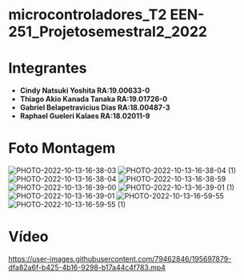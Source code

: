 # microcontroladores_T2 EEN-251_Projetosemestral2_2022

# Integrantes
- **Cindy Natsuki Yoshita          RA:19.00633-0**
- **Thiago Akio Kanada Tanaka      RA:19.01726-0**
- **Gabriel Belapetravicius Dias   RA:18.00487-3**
- **Raphael Gueleri Kalaes         RA:18.02011-9**

# Foto Montagem
![PHOTO-2022-10-13-16-38-03](https://user-images.githubusercontent.com/79462846/195697313-51d46c1c-6b0e-4c77-8ffb-456406aad053.jpg)
![PHOTO-2022-10-13-16-38-04 (1)](https://user-images.githubusercontent.com/79462846/195697317-ffd45400-8f1d-4f7d-b6ec-f1c67f44a7fa.jpg)
![PHOTO-2022-10-13-16-38-04](https://user-images.githubusercontent.com/79462846/195697318-246358f3-6ceb-47e9-b00b-95a4703c1c4e.jpg)
![PHOTO-2022-10-13-16-38-59](https://user-images.githubusercontent.com/79462846/195697322-156b5c1c-e305-4623-9dbe-ac978be6b8e3.jpg)
![PHOTO-2022-10-13-16-39-00](https://user-images.githubusercontent.com/79462846/195697325-3789ce4f-f04b-4ae9-a63f-ca184c12f184.jpg)
![PHOTO-2022-10-13-16-39-01 (1)](https://user-images.githubusercontent.com/79462846/195697330-5b8e2454-e49d-44f2-83b1-e33e27987d78.jpg)
![PHOTO-2022-10-13-16-39-01](https://user-images.githubusercontent.com/79462846/195697335-5e7d6db5-02fe-467e-9e7e-7e8ae27c5384.jpg)
![PHOTO-2022-10-13-16-59-55](https://user-images.githubusercontent.com/79462846/195697835-7c81fee9-77ed-4342-a024-d3009ec8527c.jpg)
![PHOTO-2022-10-13-16-59-55 (1)](https://user-images.githubusercontent.com/79462846/195697841-bcc64a59-5b53-4348-88fb-3d9b897a3958.jpg)

# Vídeo
https://user-images.githubusercontent.com/79462846/195697879-dfa82a6f-b425-4b16-9298-b17a44c4f783.mp4

